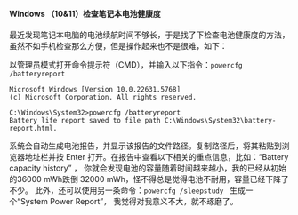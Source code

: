 #### Windows （10&11）检查笔记本电池健康度

最近发现笔记本电脑的电池续航时间不够长，于是找了下检查电池健康度的方法，虽然不如手机检查那么方便，但是操作起来也不是很难，如下： 

以管理员模式打开命令提示符（CMD），并输入以下指令：`powercfg /batteryreport` 

```
Microsoft Windows [Version 10.0.22631.5768]
(c) Microsoft Corporation. All rights reserved.

C:\Windows\System32>powercfg /batteryreport
Battery life report saved to file path C:\Windows\System32\battery-report.html.

```

系统会自动生成电池报告，并显示该报告的文件路径。复制路径后，将其粘贴到浏览器地址栏并按 Enter 打开。在报告中查看以下相关的重点信息，比如：“Battery capacity history” ， 你就会发现电池的容量随着时间越来越小，我的已经从初始的36000 mWh跌倒 32000 mWh，怪不得总是觉得电池不耐用，容量已经下降了不少。 此外，还可以使用另一条命令：`powercfg /sleepstudy ` 生成一个“System Power Report”， 我觉得对我意义不大，就不琢磨了。 